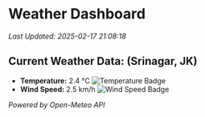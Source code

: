 
# Weather Dashboard

_Last Updated: 2025-02-17 21:08:18_

## Current Weather Data: (Srinagar, JK)
- **Temperature:** 2.4 °C ![Temperature Badge](https://img.shields.io/badge/Temperature-Low%20Temp-blue)
- **Wind Speed:** 2.5 km/h ![Wind Speed Badge](https://img.shields.io/badge/Wind%20Speed-Light%20Wind-blue)

*Powered by Open-Meteo API*
